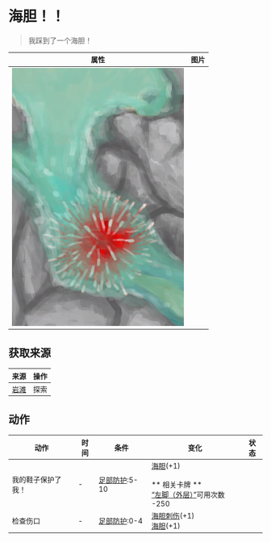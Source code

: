 # 海胆！！  
> 我踩到了一个海胆！  
  
  属性  |   图片   
 ----  |  ----:   
   |  ![](Sprite/UrchinEvent.png)   
  
## 获取来源  
来源  |  操作  
----  |  ----  
[岩滩](Rocks.md)  |  探索  
## 动作  
动作  |  时间  |  条件  |  变化  |  状态  
----  |  ----  |  ----  |  ----  |  ----  
我的鞋子保护了我！<br>  |  -  |  [足部防护](FootProtection.md):5-10  |  [海胆](Urchin.md)(+1)<br><br>** 相关卡牌 **<br>[“左脚（外层）”](tag_OuterFeet.md)可用次数  -250<br>  |    
检查伤口<br>  |  -  |  [足部防护](FootProtection.md):0-4  |  [海胆刺伤](W_UrchinWoundSpines.md)(+1)<br>[海胆](Urchin.md)(+1)<br>  |    

